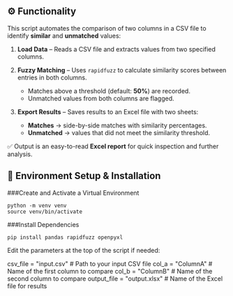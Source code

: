## ⚙️ Functionality

This script automates the comparison of two columns in a CSV file to identify **similar** and **unmatched** values:

1. **Load Data** – Reads a CSV file and extracts values from two specified columns.  

2. **Fuzzy Matching** – Uses `rapidfuzz` to calculate similarity scores between entries in both columns.  
   - Matches above a threshold (default: **50%**) are recorded.  
   - Unmatched values from both columns are flagged.  

3. **Export Results** – Saves results to an Excel file with two sheets:  
   - **Matches** → side-by-side matches with similarity percentages.  
   - **Unmatched** → values that did not meet the similarity threshold.  

✅ Output is an easy-to-read **Excel report** for quick inspection and further analysis.



## 🔧 Environment Setup & Installation
###Create and Activate a Virtual Environment

```
python -m venv venv
source venv/bin/activate 
```

###Install Dependencies

```
pip install pandas rapidfuzz openpyxl
```

Edit the parameters at the top of the script if needed:

csv_file = "input.csv"       # Path to your input CSV file
col_a = "ColumnA"            # Name of the first column to compare
col_b = "ColumnB"            # Name of the second column to compare
output_file = "output.xlsx"  # Name of the Excel file for results